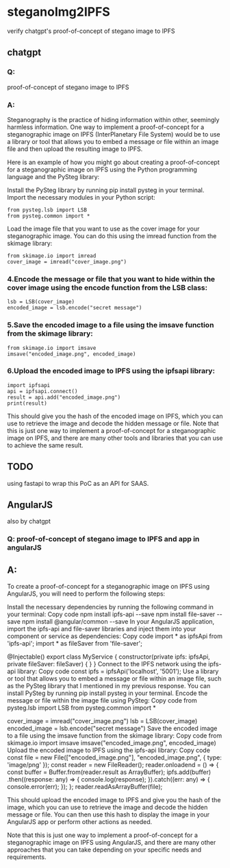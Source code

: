 # steganoImg2IPFS
verify chatgpt's  proof-of-concept  of stegano image to IPFS

## chatgpt 

### Q:
proof-of-concept  of stegano image to IPFS

### A:
Steganography is the practice of hiding information within other, seemingly harmless information. One way to implement a proof-of-concept for a steganographic image on IPFS (InterPlanetary File System) would be to use a library or tool that allows you to embed a message or file within an image file and then upload the resulting image to IPFS.



Here is an example of how you might go about creating a proof-of-concept for a steganographic image on IPFS using the Python programming language and the PySteg library:

Install the PySteg library by running pip install pysteg in your terminal.
Import the necessary modules in your Python script:
```
from pysteg.lsb import LSB
from pysteg.common import *

```
Load the image file that you want to use as the cover image for your steganographic image. You can do this using the imread function from the skimage library:
```
from skimage.io import imread
cover_image = imread("cover_image.png")

```

### 4.Encode the message or file that you want to hide within the cover image using the encode function from the LSB class:
```
lsb = LSB(cover_image)
encoded_image = lsb.encode("secret message")

```
### 5.Save the encoded image to a file using the imsave function from the skimage library:

```
from skimage.io import imsave
imsave("encoded_image.png", encoded_image)

```

### 6.Upload the encoded image to IPFS using the ipfsapi library:

```
import ipfsapi
api = ipfsapi.connect()
result = api.add("encoded_image.png")
print(result)

```

This should give you the hash of the encoded image on IPFS, which you can use to retrieve the image and decode the hidden message or file. Note that this is just one way to implement a proof-of-concept for a steganographic image on IPFS, and there are many other tools and libraries that you can use to achieve the same result.

## TODO 
using fastapi to wrap this PoC as an API for SAAS. 


## AngularJS 

also by chatgpt

### Q: proof-of-concept of stegano image to IPFS and app in angularJS

## A:

To create a proof-of-concept for a steganographic image on IPFS using AngularJS, you will need to perform the following steps:

Install the necessary dependencies by running the following command in your terminal:
Copy code
npm install ipfs-api --save
npm install file-saver --save
npm install @angular/common --save
In your AngularJS application, import the ipfs-api and file-saver libraries and inject them into your component or service as dependencies:
Copy code
import * as ipfsApi from 'ipfs-api';
import * as fileSaver from 'file-saver';

@Injectable()
export class MyService {
  constructor(private ipfs: ipfsApi, private fileSaver: fileSaver) { }
}
Connect to the IPFS network using the ipfs-api library:
Copy code
const ipfs = ipfsApi('localhost', '5001');
Use a library or tool that allows you to embed a message or file within an image file, such as the PySteg library that I mentioned in my previous response. You can install PySteg by running pip install pysteg in your terminal.
Encode the message or file within the image file using PySteg:
Copy code
from pysteg.lsb import LSB
from pysteg.common import *

cover_image = imread("cover_image.png")
lsb = LSB(cover_image)
encoded_image = lsb.encode("secret message")
Save the encoded image to a file using the imsave function from the skimage library:
Copy code
from skimage.io import imsave
imsave("encoded_image.png", encoded_image)
Upload the encoded image to IPFS using the ipfs-api library:
Copy code
const file = new File(["encoded_image.png"], "encoded_image.png", { type: 'image/png' });
const reader = new FileReader();
reader.onloadend = () => {
  const buffer = Buffer.from(reader.result as ArrayBuffer);
  ipfs.add(buffer)
    .then((response: any) => {
      console.log(response);
    }).catch((err: any) => {
      console.error(err);
    });
};
reader.readAsArrayBuffer(file);


This should upload the encoded image to IPFS and give you the hash of the image, which you can use to retrieve the image and decode the hidden message or file. You can then use this hash to display the image in your AngularJS app or perform other actions as needed.

Note that this is just one way to implement a proof-of-concept for a steganographic image on IPFS using AngularJS, and there are many other approaches that you can take depending on your specific needs and requirements.

